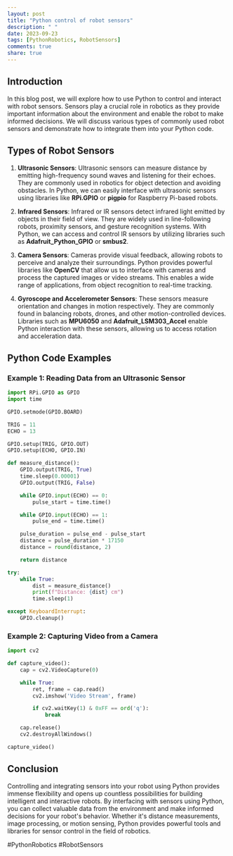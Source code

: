 ```yaml
---
layout: post
title: "Python control of robot sensors"
description: " "
date: 2023-09-23
tags: [PythonRobotics, RobotSensors]
comments: true
share: true
---
```


## Introduction

In this blog post, we will explore how to use Python to control and interact with robot sensors. Sensors play a crucial role in robotics as they provide important information about the environment and enable the robot to make informed decisions. We will discuss various types of commonly used robot sensors and demonstrate how to integrate them into your Python code.

## Types of Robot Sensors

1. **Ultrasonic Sensors**: Ultrasonic sensors can measure distance by emitting high-frequency sound waves and listening for their echoes. They are commonly used in robotics for object detection and avoiding obstacles. In Python, we can easily interface with ultrasonic sensors using libraries like **RPi.GPIO** or **pigpio** for Raspberry Pi-based robots.

2. **Infrared Sensors**: Infrared or IR sensors detect infrared light emitted by objects in their field of view. They are widely used in line-following robots, proximity sensors, and gesture recognition systems. With Python, we can access and control IR sensors by utilizing libraries such as **Adafruit_Python_GPIO** or **smbus2**.

3. **Camera Sensors**: Cameras provide visual feedback, allowing robots to perceive and analyze their surroundings. Python provides powerful libraries like **OpenCV** that allow us to interface with cameras and process the captured images or video streams. This enables a wide range of applications, from object recognition to real-time tracking.

4. **Gyroscope and Accelerometer Sensors**: These sensors measure orientation and changes in motion respectively. They are commonly found in balancing robots, drones, and other motion-controlled devices. Libraries such as **MPU6050** and **Adafruit_LSM303_Accel** enable Python interaction with these sensors, allowing us to access rotation and acceleration data.

## Python Code Examples

### Example 1: Reading Data from an Ultrasonic Sensor

```python
import RPi.GPIO as GPIO
import time

GPIO.setmode(GPIO.BOARD)

TRIG = 11
ECHO = 13

GPIO.setup(TRIG, GPIO.OUT)
GPIO.setup(ECHO, GPIO.IN)

def measure_distance():
    GPIO.output(TRIG, True)
    time.sleep(0.00001)
    GPIO.output(TRIG, False)

    while GPIO.input(ECHO) == 0:
        pulse_start = time.time()

    while GPIO.input(ECHO) == 1:
        pulse_end = time.time()

    pulse_duration = pulse_end - pulse_start
    distance = pulse_duration * 17150
    distance = round(distance, 2)

    return distance

try:
    while True:
        dist = measure_distance()
        print(f"Distance: {dist} cm")
        time.sleep(1)

except KeyboardInterrupt:
    GPIO.cleanup()
```

### Example 2: Capturing Video from a Camera

```python
import cv2

def capture_video():
    cap = cv2.VideoCapture(0)

    while True:
        ret, frame = cap.read()
        cv2.imshow('Video Stream', frame)

        if cv2.waitKey(1) & 0xFF == ord('q'):
            break

    cap.release()
    cv2.destroyAllWindows()

capture_video()
```

## Conclusion

Controlling and integrating sensors into your robot using Python provides immense flexibility and opens up countless possibilities for building intelligent and interactive robots. By interfacing with sensors using Python, you can collect valuable data from the environment and make informed decisions for your robot's behavior. Whether it's distance measurements, image processing, or motion sensing, Python provides powerful tools and libraries for sensor control in the field of robotics.

#PythonRobotics #RobotSensors